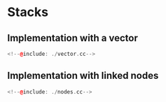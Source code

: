 # Stacks

## Implementation with a vector

```c++
<!--@include: ./vector.cc-->
```

## Implementation with linked nodes

```c++
<!--@include: ./nodes.cc-->
```

<Autors autors="jpetit roura jordic"/>
